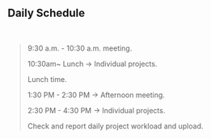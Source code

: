 ## Daily Schedule
<br>

> 9:30 a.m. - 10:30 a.m. meeting.
>
> 10:30am~ Lunch -> Individual projects.
>
> Lunch time.
>
> 1:30 PM - 2:30 PM -> Afternoon meeting.
>
> 2:30 PM - 4:30 PM -> Individual projects.
>
> Check and report daily project workload and upload.

<br>
